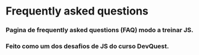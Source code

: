 # Frequently asked questions
### Pagina de frequently asked questions (FAQ) modo a treinar JS.
### Feito como um dos desafios de JS do curso DevQuest.
